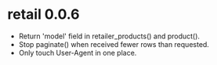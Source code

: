 # retail 0.0.6

* Return 'model' field in retailer_products() and product().
* Stop paginate() when received fewer rows than requested.
* Only touch User-Agent in one place.
